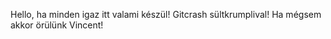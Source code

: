 Hello, ha minden igaz itt valami készül!
Gitcrash sültkrumplival! 
Ha mégsem akkor örülünk Vincent!
